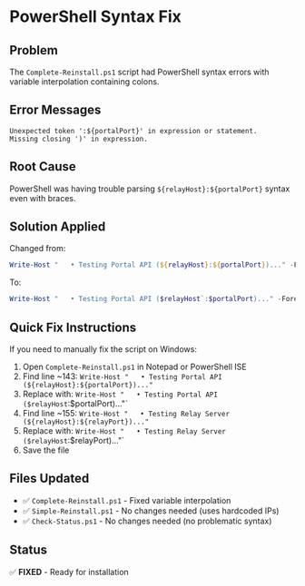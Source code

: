 # PowerShell Syntax Fix

## Problem
The `Complete-Reinstall.ps1` script had PowerShell syntax errors with variable interpolation containing colons.

## Error Messages
```
Unexpected token ':${portalPort}' in expression or statement.
Missing closing ')' in expression.
```

## Root Cause
PowerShell was having trouble parsing `${relayHost}:${portalPort}` syntax even with braces.

## Solution Applied
Changed from:
```powershell
Write-Host "   • Testing Portal API (${relayHost}:${portalPort})..." -ForegroundColor Gray -NoNewline
```

To:
```powershell
Write-Host "   • Testing Portal API ($relayHost`:$portalPort)..." -ForegroundColor Gray -NoNewline
```

## Quick Fix Instructions
If you need to manually fix the script on Windows:

1. Open `Complete-Reinstall.ps1` in Notepad or PowerShell ISE
2. Find line ~143: `Write-Host "   • Testing Portal API (${relayHost}:${portalPort})..."`
3. Replace with: `Write-Host "   • Testing Portal API ($relayHost`:$portalPort)..."`
4. Find line ~155: `Write-Host "   • Testing Relay Server (${relayHost}:${relayPort})..."`  
5. Replace with: `Write-Host "   • Testing Relay Server ($relayHost`:$relayPort)..."`
6. Save the file

## Files Updated
- ✅ `Complete-Reinstall.ps1` - Fixed variable interpolation
- ✅ `Simple-Reinstall.ps1` - No changes needed (uses hardcoded IPs)
- ✅ `Check-Status.ps1` - No changes needed (no problematic syntax)

## Status
✅ **FIXED** - Ready for installation
